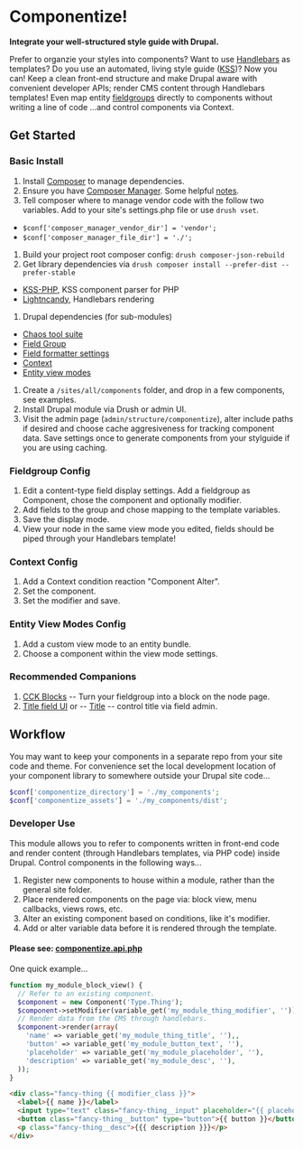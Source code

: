 # Componentize!

**Integrate your well-structured style guide with Drupal.**

Prefer to organzie your styles into components?  Want to use [Handlebars](http://handlebarsjs.com) as templates?  Do you use an automated, living style guide ([KSS](http://warpspire.com/kss/styleguides))?  Now you can!  Keep a clean front-end structure and make Drupal aware with convenient developer APIs; render CMS content through Handlebars templates!  Even map entity [fieldgroups](https://www.drupal.org/project/field_group) directly to components without writing a line of code ...and control components via Context.

## Get Started

### Basic Install
1. Install [Composer](https://getcomposer.org/doc/00-intro.md) to manage dependencies.
1. Ensure you have [Composer Manager](https://www.drupal.org/project/composer_manager). Some helpful [notes](https://www.drupal.org/node/2405805).
1. Tell composer where to manage vendor code with the follow two variables. Add to your site's settings.php file or use `drush vset`.
  * `$conf['composer_manager_vendor_dir'] = 'vendor';`
  * `$conf['composer_manager_file_dir'] = './';`
1. Build your project root composer config: `drush composer-json-rebuild`
1. Get library dependencies via `drush composer install --prefer-dist --prefer-stable`
  * [KSS-PHP](https://github.com/scaninc/kss-php), KSS component parser for PHP
  * [Lightncandy](https://github.com/zordius/lightncandy), Handlebars rendering
1. Drupal dependencies (for sub-modules)
  * [Chaos tool suite](http://www.drupal.org/project/ctools)
  * [Field Group](http://www.drupal.org/project/field_group)
  * [Field formatter settings](http://www.drupal.org/project/field_formatter_settings)
  * [Context](http://www.drupal.org/project/context)
  * [Entity view modes](https://www.drupal.org/project/entity_view_mode)
1. Create a `/sites/all/components` folder, and drop in a few components, see examples.
1. Install Drupal module via Drush or admin UI.
1. Visit the admin page (`admin/structure/componentize`), alter include paths if desired and choose cache aggresiveness for tracking component data.  Save settings once to generate components from your stylguide if you are using caching.

### Fieldgroup Config
1. Edit a content-type field display settings. Add a fieldgroup as Component, chose the component and optionally modifier.
1. Add fields to the group and chose mapping to the template variables.
1. Save the display mode.
1. View your node in the same view mode you edited, fields should be piped through your Handlebars template!

### Context Config
1. Add a Context condition reaction "Component Alter".
1. Set the component.
1. Set the modifier and save.

### Entity View Modes Config
1. Add a custom view mode to an entity bundle.
1. Choose a component within the view mode settings.

### Recommended Companions
1. [CCK Blocks](https://www.drupal.org/project/cck_blocks) -- Turn your fieldgroup into a block on the node page.
1. [Title field UI](https://www.drupal.org/project/title_field_ui) or -- [Title](https://www.drupal.org/project/title) -- control title via field admin.


## Workflow
You may want to keep your components in a separate repo from your site code and theme.  For convenience set the local development location of your component library to somewhere outside your Drupal site code...
```php
$conf['componentize_directory'] = './my_components';
$conf['componentize_assets'] = './my_components/dist';
```


### Developer Use
This module allows you to refer to components written in front-end code and render content (through Handlebars templates, via PHP code) inside Drupal.  Control components in the following ways...

1. Register new components to house within a module, rather than the general site folder.
1. Place rendered components on the page via: block view, menu callbacks, views rows, etc.
1. Alter an existing component based on conditions, like it's modifier.
1. Add or alter variable data before it is rendered through the template.

#### Please see: [componentize.api.php](https://github.com/tableau-mkt/componentize/blob/7.x-1.x/componentize.api.php)

One quick example...

```php
function my_module_block_view() {
  // Refer to an existing component.
  $component = new Component('Type.Thing');
  $component->setModifier(variable_get('my_module_thing_modifier', ''));
  // Render data from the CMS through handlebars.
  $component->render(array(
    'name' => variable_get('my_module_thing_title', ''),,
    'button' => variable_get('my_module_button_text', ''),
    'placeholder' => variable_get('my_module_placeholder', ''),
    'description' => variable_get('my_module_desc', ''),
  ));
}
```

```html
<div class="fancy-thing {{ modifier_class }}">
  <label>{{ name }}</label>
  <input type="text" class="fancy-thing__input" placeholder="{{ placeholder }}">
  <button class="fancy-thing__button" type="button">{{ button }}</button>
  <p class="fancy-thing__desc">{{{ description }}}</p>
</div>
```
